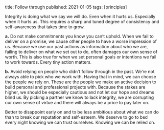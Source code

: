 title: Follow through
published: 2021-01-05
tags: [principles]

Integrity is doing what we say we will do. Even when it hurts us. Especially when it hurts us. This requires a sharp and tuned degree of consistency and self-awareness that takes time to grow.

**a.** Do not make commitments you know you can’t uphold. When we fail to deliver on a promise, we cause other people to have a worse impression of us. Because we use our past actions as information about who we are, failing to deliver on what we set out to do, often damages our own sense of worth. This is also true for when we set personal goals or intentions we fail to work towards. Every tiny action matters.

**b.** Avoid relying on people who didn’t follow through in the past. We’re not always able to pick who we work with. Having that in mind, we can choose the people we rely on. These are the people we make an active decision to build personal and professional projects with. Because the stakes are higher, we should be especially cautious and not let our hope and dreams blind us. By picking a partner we know to lack integrity, we are corrupting our own sense of virtue and there will always be a price to pay later on.

Better to disappoint early on and to be less ambitious about what we can do than to break our reputation and self-esteem. We deserve to go to bed every night knowing we can trust ourselves. Knowing we can be relied on.
